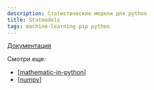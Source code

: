 ```yaml
---
description: Статистические модели для python
title: Statmodels
tags: machine-learning pip python
---
```

[Документация](https://www.statsmodels.org/stable/index.html)

Смотри еще:

- [[mathematic-in-python]]
- [[numpy]]

[//begin]: # "Autogenerated link references for markdown compatibility"
[mathematic-in-python]: mathematic-in-python "Mathematic in python"
[numpy]: numpy "Numpy"
[//end]: # "Autogenerated link references"